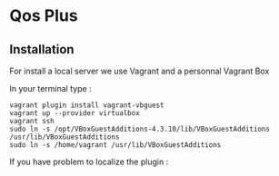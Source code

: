 Qos Plus
=================
Installation
-----------------
For install a local server we use Vagrant and a personnal Vagrant Box

In your terminal type : 

    vagrant plugin install vagrant-vbguest
    vagrant up --provider virtualbox
    vagrant ssh
    sudo ln -s /opt/VBoxGuestAdditions-4.3.10/lib/VBoxGuestAdditions /usr/lib/VBoxGuestAdditions
    sudo ln -s /home/vagrant /usr/lib/VBoxGuestAdditions

If you have problem to localize the plugin : 




